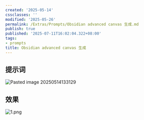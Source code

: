 ```yaml
---
created: '2025-05-14'
cssclasses: ''
modified: '2025-05-26'
permalink: /Extras/Prompts/Obsidian advanced canvas 生成.md
publish: true
published: '2025-07-11T16:02:04.322+08:00'
tags:
- prompts
title: Obsidian advanced canvas 生成
---
```

## 提示词

![Pasted image 20250514133129](https://pub-pic.oldwinter.top/2025/06/77e4fee444a6a0b16f61d1798f677816.png)

## 效果


![1.png](https://pub-pic.oldwinter.top/2025/05/dbd9219d326e92d059ddead184a29a0f.png)
